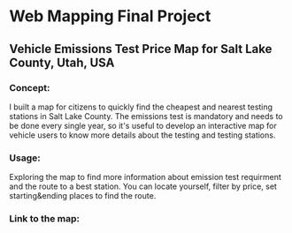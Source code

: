 # Web Mapping Final Project
## Vehicle Emissions Test Price Map for Salt Lake County, Utah, USA
### Concept:
I built a map for citizens to quickly find the cheapest and nearest testing stations in Salt Lake County. The emissions test is mandatory and needs to be done every single year, so it's useful to develop an interactive map for vehicle users to know more details about the testing and testing stations.
### Usage:
Exploring the map to find more information about emission test requirment and the route to a best station. You can locate yourself, filter by price, set starting&ending places to find the route. 
### Link to the map:
